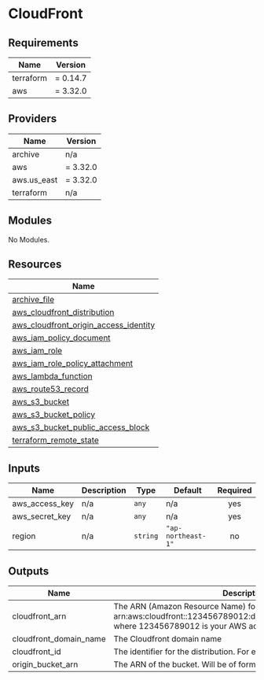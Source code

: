 # CloudFront

## Requirements

| Name | Version |
|------|---------|
| terraform | = 0.14.7 |
| aws | = 3.32.0 |

## Providers

| Name | Version |
|------|---------|
| archive | n/a |
| aws | = 3.32.0 |
| aws.us\_east | = 3.32.0 |
| terraform | n/a |

## Modules

No Modules.

## Resources

| Name |
|------|
| [archive_file](https://registry.terraform.io/providers/hashicorp/archive/latest/docs/data-sources/file) |
| [aws_cloudfront_distribution](https://registry.terraform.io/providers/hashicorp/aws/3.32.0/docs/resources/cloudfront_distribution) |
| [aws_cloudfront_origin_access_identity](https://registry.terraform.io/providers/hashicorp/aws/3.32.0/docs/resources/cloudfront_origin_access_identity) |
| [aws_iam_policy_document](https://registry.terraform.io/providers/hashicorp/aws/3.32.0/docs/data-sources/iam_policy_document) |
| [aws_iam_role](https://registry.terraform.io/providers/hashicorp/aws/3.32.0/docs/resources/iam_role) |
| [aws_iam_role_policy_attachment](https://registry.terraform.io/providers/hashicorp/aws/3.32.0/docs/resources/iam_role_policy_attachment) |
| [aws_lambda_function](https://registry.terraform.io/providers/hashicorp/aws/3.32.0/docs/resources/lambda_function) |
| [aws_route53_record](https://registry.terraform.io/providers/hashicorp/aws/3.32.0/docs/resources/route53_record) |
| [aws_s3_bucket](https://registry.terraform.io/providers/hashicorp/aws/3.32.0/docs/resources/s3_bucket) |
| [aws_s3_bucket_policy](https://registry.terraform.io/providers/hashicorp/aws/3.32.0/docs/resources/s3_bucket_policy) |
| [aws_s3_bucket_public_access_block](https://registry.terraform.io/providers/hashicorp/aws/3.32.0/docs/resources/s3_bucket_public_access_block) |
| [terraform_remote_state](https://registry.terraform.io/providers/hashicorp/terraform/latest/docs/data-sources/remote_state) |

## Inputs

| Name | Description | Type | Default | Required |
|------|-------------|------|---------|:--------:|
| aws\_access\_key | n/a | `any` | n/a | yes |
| aws\_secret\_key | n/a | `any` | n/a | yes |
| region | n/a | `string` | `"ap-northeast-1"` | no |

## Outputs

| Name | Description |
|------|-------------|
| cloudfront\_arn | The ARN (Amazon Resource Name) for the distribution. For example: arn:aws:cloudfront::123456789012:distribution/EDFDVBD632BHDS5, where 123456789012 is your AWS account ID. |
| cloudfront\_domain\_name | The Cloudfront domain name |
| cloudfront\_id | The identifier for the distribution. For example: EDFDVBD632BHDS5. |
| origin\_bucket\_arn | The ARN of the bucket. Will be of format arn:aws:s3:::bucketname. |
